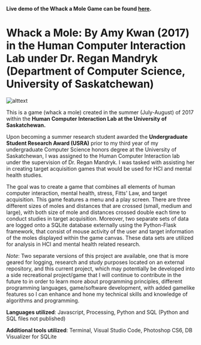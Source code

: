**Live demo of the Whack a Mole Game can be found [here](https://a-kkwan.github.io/HCI-Whack-a-Mole-Project/).**

# Whack a Mole: By Amy Kwan (2017) in the Human Computer Interaction Lab under Dr. Regan Mandryk (Department of Computer Science, University of Saskatchewan)

![alttext](https://github.com/a-kkwan/Whack-a-Mole-Project-HCI-/blob/master/screenshot_hci_wam.png)

This is a game (whack a mole) created in the summer (July-August) of 2017 within the **Human Computer Interaction Lab at the University of Saskatchewan.**

Upon becoming a summer research student awarded the **Undergraduate Student Research Award (USRA)** prior to my third year of my undergraduate Computer Science honors degree at the University of Saskatchewan, I was assigned to the Human Computer Interaction lab under the supervision of Dr. Regan Mandryk. I was tasked with assisting her in creating target acquisition games that would be used for HCI and mental health studies. 

The goal was to create a game that combines all elements of human computer interaction, mental health, stress, Fitts' Law, and target acquisition. This game features a menu and a play screen. There are three different sizes of moles and distances that are crossed (small, medium and large), with both size of mole and distances crossed double each time to conduct studies in target acquisition. Moreover, two separate sets of data are logged onto a SQLite database externally using the Python-Flask framework, that consist of mouse activity of the user and target information of the moles displayed within the game canvas. These data sets are utilized for analysis in HCI and mental health related research. 

_Note_: Two separate versions of this project are available, one that is more geared for logging, research and study purposes located on an external repository, and this current project, which may potentially be developed into a side recreational project/game that I will continue to contribute in the future to in order to learn more about programming principles, different programming languages, game/software development, with added gamelike features so I can enhance and hone my technical skills and knowledge of algorithms and programming.  

**Languages utilized**: Javascript, Processing, Python and SQL (Python and SQL files not published)

**Additional tools utilized**: Terminal, Visual Studio Code, Photoshop CS6, DB Visualizer for SQLite 
